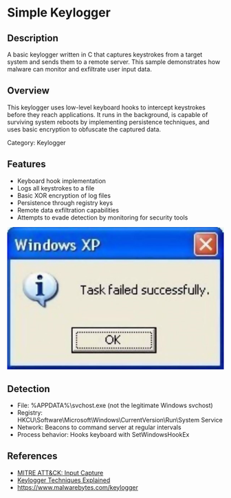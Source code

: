# Simple Keylogger

## Description
A basic keylogger written in C that captures keystrokes from a target system and sends them to a remote server. This sample demonstrates how malware can monitor and exfiltrate user input data.

## Overview
This keylogger uses low-level keyboard hooks to intercept keystrokes before they reach applications. It runs in the background, is capable of surviving system reboots by implementing persistence techniques, and uses basic encryption to obfuscate the captured data.

Category: Keylogger

## Features
- Keyboard hook implementation
- Logs all keystrokes to a file
- Basic XOR encryption of log files
- Persistence through registry keys
- Remote data exfiltration capabilities
- Attempts to evade detection by monitoring for security tools

![Meme](meme.jpeg)

## Detection
- File: %APPDATA%\svchost.exe (not the legitimate Windows svchost)
- Registry: HKCU\Software\Microsoft\Windows\CurrentVersion\Run\System Service
- Network: Beacons to command server at regular intervals
- Process behavior: Hooks keyboard with SetWindowsHookEx

## References
- [MITRE ATT&CK: Input Capture](https://attack.mitre.org/techniques/T1056/)
- [Keylogger Techniques Explained](https://resources.infosecinstitute.com/keylogger-techniques/)
- https://www.malwarebytes.com/keylogger